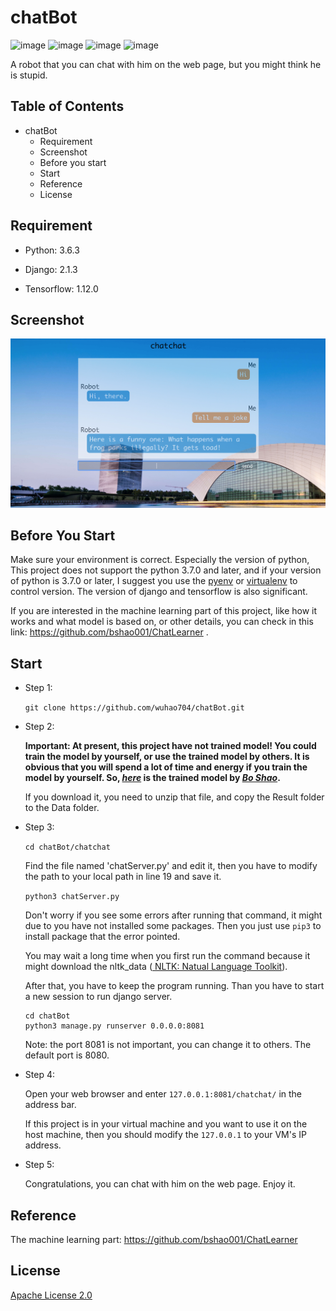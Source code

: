 # chatBot

![image](https://img.shields.io/badge/python-3.6.3-blue.svg)  ![image](https://img.shields.io/badge/django-2.1.3-blue.svg)  ![image](https://img.shields.io/badge/tensorflow-1.12.0-brightgreen.svg)  ![image](https://img.shields.io/badge/License-Apache%202.0-yellowgreen.svg)

A robot that you can chat with him on the web page, but you might think he is stupid.

## Table of Contents

* [<a id="user\-content\-chatbot" href="\#chatbot"></a>chatBot](#chatbot)
  * [<a id="user\-content\-requirement" href="\#requirement"></a>Requirement](#requirement)
  * [<a id="user\-content\-screenshot" href="\#screenshot"></a>Screenshot](#screenshot)
  * [<a id="user\-content\-before\-you\-start" href="\#before\-you\-start"></a>Before you start](#before-you-start)
  * [<a id="user\-content\-start" href="\#start"></a>Start](#start)
  * [<a id="user\-content\-reference" href="\#reference"></a>Reference](#reference)
  * [<a id="user\-content\-license" href="\#license"></a>License](#license)



## Requirement

- Python: 3.6.3

- Django: 2.1.3

- Tensorflow: 1.12.0

## Screenshot

![image](https://github.com/wuhao704/chatBot/blob/master/screenshot.png)


## Before You Start

Make sure your environment is correct. Especially the version of python, This project does not support the python 3.7.0 and later, and if your version of python is 3.7.0 or later, I suggest you use the [pyenv](https://github.com/pyenv/pyenv#installation) or [virtualenv](https://virtualenv.pypa.io/en/latest/installation/) to control version. The version of django and tensorflow is also significant.

If you are interested in the machine learning part of this project, like how it works and what model is based on, or other details, you can check in this link: https://github.com/bshao001/ChatLearner .

## Start

- Step 1:

  `git clone https://github.com/wuhao704/chatBot.git`
  
- Step 2:

  **Important: At present, this project have not trained model! You could train the model by yourself, or use the trained model by others. It is obvious that you will spend a lot of time and energy if you train the model by yourself. So, *[here](https://drive.google.com/file/d/1mVWFScBHFeA7oVxQzWb8QbKfTi3TToUr/view)* is the trained model by *[Bo Shao](https://github.com/bshao001)*.**
  
  If you download it, you need to unzip that file, and copy the Result folder to the Data folder.
  

- Step 3:

  `cd chatBot/chatchat`

  Find the file named 'chatServer.py' and edit it, then you have to modify the path to your local path in line 19 and save it.

  `python3 chatServer.py`

  Don't worry if you see some errors after running that command, it might due to you have not installed some packages. Then you just use `pip3` to install package that the error pointed.

  You may wait a long time when you first run the command because it might download the nltk_data ([ NLTK: Natual Language Toolkit](https://www.nltk.org/)).

  After that, you have to keep the program running. Than you have to start a new session to run django server.

  ```shell
  cd chatBot
  python3 manage.py runserver 0.0.0.0:8081
  ```

  Note: the port 8081 is not important, you can change it to others. The default port is 8080.

- Step 4:

  Open your web browser and enter `127.0.0.1:8081/chatchat/` in the address bar. 

  If this project is in your virtual machine and you want to use it on the host machine, then you should modify the `127.0.0.1` to your VM's IP address.

- Step 5:

  Congratulations, you can chat with him on the web page. Enjoy it.

## Reference

The machine learning part: https://github.com/bshao001/ChatLearner

## License

[Apache License 2.0](https://github.com/wuhao704/chatBot/blob/master/LICENSE)









